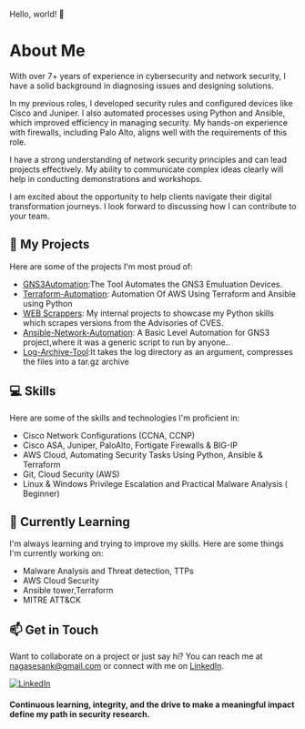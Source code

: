Hello, world! 👋        
                                                
# About Me

With over 7+ years of experience in cybersecurity and network security, I have a solid background in diagnosing issues and designing solutions.

In my previous roles, I developed security rules and configured devices like Cisco and Juniper. I also automated processes using Python and Ansible, which improved efficiency in managing security. My hands-on experience with firewalls, including Palo Alto, aligns well with the requirements of this role.

I have a strong understanding of network security principles and can lead projects effectively. My ability to communicate complex ideas clearly will help in conducting demonstrations and workshops.

I am excited about the opportunity to help clients navigate their digital transformation journeys. I look forward to discussing how I can contribute to your team.

## 🚀 My Projects

Here are some of the projects I'm most proud of:

- [GNS3Automation](https://github.com/nagasesank/GNS3-Automate):The Tool Automates the GNS3 Emuluation Devices.
- [Terraform-Automation](https://github.com/nagasesank/Terraform-Automation): Automation Of AWS Using Terraform and Ansible using Python
- [WEB Scrappers](https://github.com/nagasesank/WebScrapers): My internal projects to showcase my Python skills which scrapes versions from the Advisories of CVES.
- [Ansible-Network-Automation](https://github.com/nagasesank/Ansible-Network-Automation): A Basic Level Automation for GNS3 project,where it was a generic script to run by anyone..
- [Log-Archive-Tool](https://github.com/nagasesank/Log-Archive-Tool):It takes the log directory as an argument, compresses the files into a tar.gz archive
  
## 💻 Skills

Here are some of the skills and technologies I'm proficient in:

- Cisco Network Configurations (CCNA, CCNP) 
- Cisco ASA, Juniper, PaloAlto, Fortigate Firewalls & BIG-IP  
- AWS Cloud, Automating Security Tasks Using Python, Ansible & Terraform
- Git, Cloud Security (AWS)
- Linux & Windows Privilege Escalation and Practical Malware Analysis ( Beginner)

## 🌱 Currently Learning

I'm always learning and trying to improve my skills. Here are some things I'm currently working on:

- Malware Analysis and Threat detection, TTPs
- AWS Cloud Security
- Ansible tower,Terraform
- MITRE ATT&CK

## 📫 Get in Touch

Want to collaborate on a project or just say hi? You can reach me at nagasesank@gmail.com or connect with me on [LinkedIn](https://www.linkedin.com/in/nagasesank/).

[![LinkedIn](https://img.shields.io/badge/-LinkedIn-blue?style=flat-square&logo=Linkedin&logoColor=white&link=https://www.linkedin.com/in/nagasesank/)](https://www.linkedin.com/in/nagasesank/)


#### Continuous learning, integrity, and the drive to make a meaningful impact define my path in security research.

